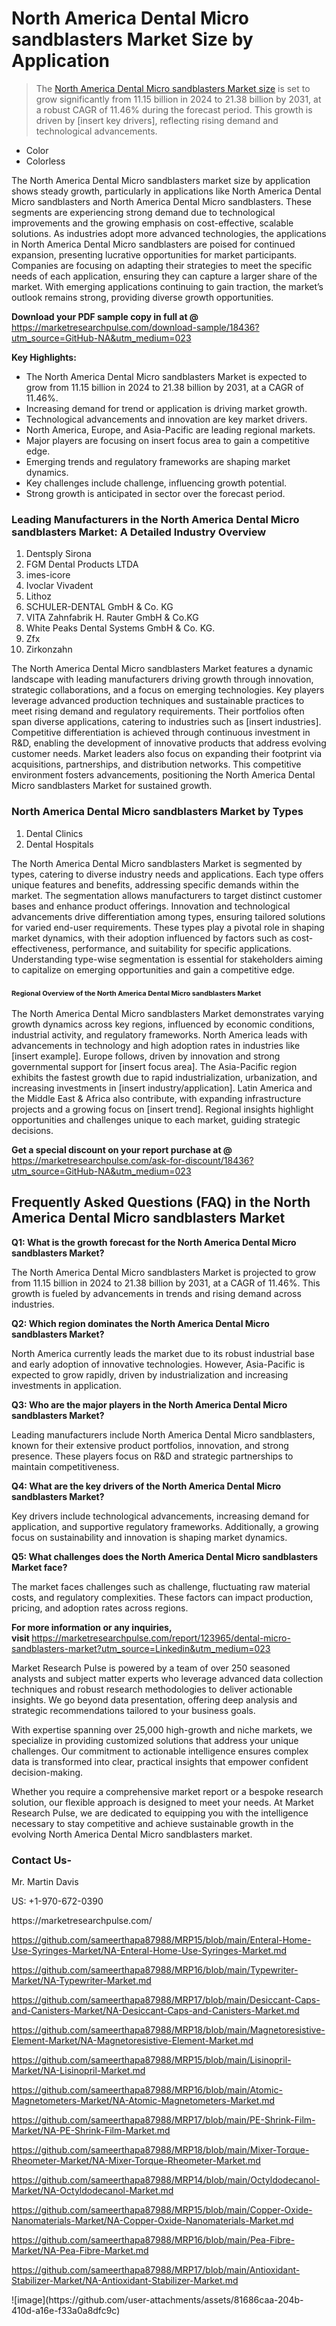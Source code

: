 <h1>North America Dental Micro sandblasters Market&nbsp;Size by Application</h1><blockquote><p>The <a href="https://marketresearchpulse.com/download-sample/18436?utm_source=GitHub-NA&amp;utm_medium=023">North America Dental Micro sandblasters Market size</a> is set to grow significantly from 11.15 billion in 2024 to 21.38 billion by 2031, at a robust CAGR of 11.46% during the forecast period. This growth is driven by [insert key drivers], reflecting rising demand and technological advancements.</p></blockquote><ul><li>Color<li> Colorless</li></ul><p>The North America Dental Micro sandblasters market size by application shows steady growth, particularly in applications like North America Dental Micro sandblasters and North America Dental Micro sandblasters. These segments are experiencing strong demand due to technological improvements and the growing emphasis on cost-effective, scalable solutions. As industries adopt more advanced technologies, the applications in North America Dental Micro sandblasters are poised for continued expansion, presenting lucrative opportunities for market participants. Companies are focusing on adapting their strategies to meet the specific needs of each application, ensuring they can capture a larger share of the market. With emerging applications continuing to gain traction, the market’s outlook remains strong, providing diverse growth opportunities.</p><p><strong>Download your PDF sample copy in full at @ </strong><a href="https://marketresearchpulse.com/download-sample/18436?utm_source=GitHub-NA&amp;utm_medium=023">https://marketresearchpulse.com/download-sample/18436?utm_source=GitHub-NA&amp;utm_medium=023</a></p><p><strong>Key Highlights: </strong></p><ul><li>The North America Dental Micro sandblasters Market is expected to grow from 11.15 billion in 2024 to 21.38 billion by 2031, at a CAGR of 11.46%.</li><li>Increasing demand for trend or application is driving market growth.</li><li>Technological advancements and innovation are key market drivers.</li><li>North America, Europe, and Asia-Pacific are leading regional markets.</li><li>Major players are focusing on insert focus area to gain a competitive edge.</li><li>Emerging trends and regulatory frameworks are shaping market dynamics.</li><li>Key challenges include challenge, influencing growth potential.</li><li>Strong growth is anticipated in sector over the forecast period.</li></ul><h3>Leading Manufacturers in the North America Dental Micro sandblasters Market: A Detailed Industry Overview</h3><ol><li>Dentsply Sirona</li><li>FGM Dental Products LTDA</li><li>imes-icore</li><li>Ivoclar Vivadent</li><li>Lithoz</li><li>SCHULER-DENTAL GmbH & Co. KG</li><li>VITA Zahnfabrik H. Rauter GmbH & Co.KG</li><li>White Peaks Dental Systems GmbH & Co. KG.</li><li>Zfx</li><li>Zirkonzahn</li></ol><div class="flex max-w-full flex-col flex-grow"><div class="min-h-8 text-message flex w-full flex-col items-end gap-2 whitespace-normal break-words [.text-message+&amp;]:mt-5" dir="auto" data-message-author-role="assistant" data-message-id="fd8432e4-4910-450d-b182-61b7bfb0a01f" data-message-model-slug="gpt-4o"><div class="flex w-full flex-col gap-1 empty:hidden first:pt-[3px]"><div class="markdown prose w-full break-words dark:prose-invert light"><p>The North America Dental Micro sandblasters Market features a dynamic landscape with leading manufacturers driving growth through innovation, strategic collaborations, and a focus on emerging technologies. Key players leverage advanced production techniques and sustainable practices to meet rising demand and regulatory requirements. Their portfolios often span diverse applications, catering to industries such as [insert industries]. Competitive differentiation is achieved through continuous investment in R&amp;D, enabling the development of innovative products that address evolving customer needs. Market leaders also focus on expanding their footprint via acquisitions, partnerships, and distribution networks. This competitive environment fosters advancements, positioning the North America Dental Micro sandblasters Market for sustained growth.</p></div></div></div></div><h3>North America Dental Micro sandblasters Market by Types</h3><ol><li>Dental Clinics<li> Dental Hospitals</li></ol><div class="flex max-w-full flex-col flex-grow"><div class="min-h-8 text-message flex w-full flex-col items-end gap-2 whitespace-normal break-words [.text-message+&amp;]:mt-5" dir="auto" data-message-author-role="assistant" data-message-id="084470be-0bb7-4664-bddf-5156b4f41249" data-message-model-slug="gpt-4o-mini"><div class="flex w-full flex-col gap-1 empty:hidden first:pt-[3px]"><div class="markdown prose w-full break-words dark:prose-invert light"><p>The North America Dental Micro sandblasters Market is segmented by types, catering to diverse industry needs and applications. Each type offers unique features and benefits, addressing specific demands within the market. The segmentation allows manufacturers to target distinct customer bases and enhance product offerings. Innovation and technological advancements drive differentiation among types, ensuring tailored solutions for varied end-user requirements. These types play a pivotal role in shaping market dynamics, with their adoption influenced by factors such as cost-effectiveness, performance, and suitability for specific applications. Understanding type-wise segmentation is essential for stakeholders aiming to capitalize on emerging opportunities and gain a competitive edge.</p></div></div></div></div><h3><span style="font-size: 11px;">Regional Overview of the North America Dental Micro sandblasters Market</span></h3><div class="flex max-w-full flex-col flex-grow"><div class="min-h-8 text-message flex w-full flex-col items-end gap-2 whitespace-normal break-words [.text-message+&amp;]:mt-5" dir="auto" data-message-author-role="assistant" data-message-id="e9038762-ce64-4e30-91c9-9bd413514231" data-message-model-slug="gpt-4o-mini"><div class="flex w-full flex-col gap-1 empty:hidden first:pt-[3px]"><div class="markdown prose w-full break-words dark:prose-invert light"><p>The North America Dental Micro sandblasters Market demonstrates varying growth dynamics across key regions, influenced by economic conditions, industrial activity, and regulatory frameworks. North America leads with advancements in technology and high adoption rates in industries like [insert example]. Europe follows, driven by innovation and strong governmental support for [insert focus area]. The Asia-Pacific region exhibits the fastest growth due to rapid industrialization, urbanization, and increasing investments in [insert industry/application]. Latin America and the Middle East &amp; Africa also contribute, with expanding infrastructure projects and a growing focus on [insert trend]. Regional insights highlight opportunities and challenges unique to each market, guiding strategic decisions.</p></div></div></div></div><p><strong>Get a special discount on your report purchase at @ </strong><a href="https://marketresearchpulse.com/ask-for-discount/18436?utm_source=GitHub-NA&amp;utm_medium=023">https://marketresearchpulse.com/ask-for-discount/18436?utm_source=GitHub-NA&amp;utm_medium=023</a></p><h2>Frequently Asked Questions (FAQ) in the North America Dental Micro sandblasters Market</h2><p><strong>Q1: What is the growth forecast for the North America Dental Micro sandblasters Market?</strong></p><p>The North America Dental Micro sandblasters Market is projected to grow from 11.15 billion in 2024 to 21.38 billion by 2031, at a CAGR of 11.46%. This growth is fueled by advancements in trends and rising demand across industries.</p><p><strong>Q2: Which region dominates the North America Dental Micro sandblasters Market?</strong></p><p>North America currently leads the market due to its robust industrial base and early adoption of innovative technologies. However, Asia-Pacific is expected to grow rapidly, driven by industrialization and increasing investments in application.</p><p><strong>Q3: Who are the major players in the North America Dental Micro sandblasters Market?</strong></p><p>Leading manufacturers include North America Dental Micro sandblasters, known for their extensive product portfolios, innovation, and strong presence. These players focus on R&amp;D and strategic partnerships to maintain competitiveness.</p><p><strong>Q4: What are the key drivers of the North America Dental Micro sandblasters Market?</strong></p><p>Key drivers include technological advancements, increasing demand for application, and supportive regulatory frameworks. Additionally, a growing focus on sustainability and innovation is shaping market dynamics.</p><p><strong>Q5: What challenges does the North America Dental Micro sandblasters Market face?</strong></p><p>The market faces challenges such as challenge, fluctuating raw material costs, and regulatory complexities. These factors can impact production, pricing, and adoption rates across regions.</p><p><strong>For more information or any inquiries, visit&nbsp;</strong><a href="https://marketresearchpulse.com/report/123965/dental-micro-sandblasters-market?utm_source=Linkedin&utm_medium=023">https://marketresearchpulse.com/report/123965/dental-micro-sandblasters-market?utm_source=Linkedin&utm_medium=023</a></p><p>Market Research Pulse is powered by a team of over 250 seasoned analysts and subject matter experts who leverage advanced data collection techniques and robust research methodologies to deliver actionable insights. We go beyond data presentation, offering deep analysis and strategic recommendations tailored to your business goals.</p><p>With expertise spanning over 25,000 high-growth and niche markets, we specialize in providing customized solutions that address your unique challenges. Our commitment to actionable intelligence ensures complex data is transformed into clear, practical insights that empower confident decision-making.</p><p>Whether you require a comprehensive market report or a bespoke research solution, our flexible approach is designed to meet your needs. At Market Research Pulse, we are dedicated to equipping you with the intelligence necessary to stay competitive and achieve sustainable growth in the evolving North America Dental Micro sandblasters market.</p><h3><strong>Contact Us-</strong></h3><p>Mr. Martin Davis</p><p>US: +1-970-672-0390</p><p>https://marketresearchpulse.com/</p><p><a href="https://github.com/sameerthapa87988/MRP15/blob/main/Enteral-Home-Use-Syringes-Market/NA-Enteral-Home-Use-Syringes-Market.md">https://github.com/sameerthapa87988/MRP15/blob/main/Enteral-Home-Use-Syringes-Market/NA-Enteral-Home-Use-Syringes-Market.md</a></p><p><a href="https://github.com/sameerthapa87988/MRP16/blob/main/Typewriter-Market/NA-Typewriter-Market.md">https://github.com/sameerthapa87988/MRP16/blob/main/Typewriter-Market/NA-Typewriter-Market.md</a></p><p><a href="https://github.com/sameerthapa87988/MRP17/blob/main/Desiccant-Caps-and-Canisters-Market/NA-Desiccant-Caps-and-Canisters-Market.md">https://github.com/sameerthapa87988/MRP17/blob/main/Desiccant-Caps-and-Canisters-Market/NA-Desiccant-Caps-and-Canisters-Market.md</a></p><p><a href="https://github.com/sameerthapa87988/MRP18/blob/main/Magnetoresistive-Element-Market/NA-Magnetoresistive-Element-Market.md">https://github.com/sameerthapa87988/MRP18/blob/main/Magnetoresistive-Element-Market/NA-Magnetoresistive-Element-Market.md</a></p><p><a href="https://github.com/sameerthapa87988/MRP15/blob/main/Lisinopril-Market/NA-Lisinopril-Market.md">https://github.com/sameerthapa87988/MRP15/blob/main/Lisinopril-Market/NA-Lisinopril-Market.md</a></p><p><a href="https://github.com/sameerthapa87988/MRP16/blob/main/Atomic-Magnetometers-Market/NA-Atomic-Magnetometers-Market.md">https://github.com/sameerthapa87988/MRP16/blob/main/Atomic-Magnetometers-Market/NA-Atomic-Magnetometers-Market.md</a></p><p><a href="https://github.com/sameerthapa87988/MRP17/blob/main/PE-Shrink-Film-Market/NA-PE-Shrink-Film-Market.md">https://github.com/sameerthapa87988/MRP17/blob/main/PE-Shrink-Film-Market/NA-PE-Shrink-Film-Market.md</a></p><p><a href="https://github.com/sameerthapa87988/MRP18/blob/main/Mixer-Torque-Rheometer-Market/NA-Mixer-Torque-Rheometer-Market.md">https://github.com/sameerthapa87988/MRP18/blob/main/Mixer-Torque-Rheometer-Market/NA-Mixer-Torque-Rheometer-Market.md</a></p><p><a href="https://github.com/sameerthapa87988/MRP14/blob/main/Octyldodecanol-Market/NA-Octyldodecanol-Market.md">https://github.com/sameerthapa87988/MRP14/blob/main/Octyldodecanol-Market/NA-Octyldodecanol-Market.md</a></p><p><a href="https://github.com/sameerthapa87988/MRP15/blob/main/Copper-Oxide-Nanomaterials-Market/NA-Copper-Oxide-Nanomaterials-Market.md">https://github.com/sameerthapa87988/MRP15/blob/main/Copper-Oxide-Nanomaterials-Market/NA-Copper-Oxide-Nanomaterials-Market.md</a></p><p><a href="https://github.com/sameerthapa87988/MRP16/blob/main/Pea-Fibre-Market/NA-Pea-Fibre-Market.md">https://github.com/sameerthapa87988/MRP16/blob/main/Pea-Fibre-Market/NA-Pea-Fibre-Market.md</a></p><p><a href="https://github.com/sameerthapa87988/MRP17/blob/main/Antioxidant-Stabilizer-Market/NA-Antioxidant-Stabilizer-Market.md">https://github.com/sameerthapa87988/MRP17/blob/main/Antioxidant-Stabilizer-Market/NA-Antioxidant-Stabilizer-Market.md</a></p>
![image](https://github.com/user-attachments/assets/81686caa-204b-410d-a16e-f33a0a8dfc9c)
